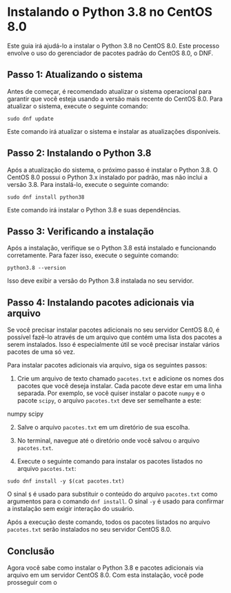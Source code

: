 # Instalando o Python 3.8 no CentOS 8.0

Este guia irá ajudá-lo a instalar o Python 3.8 no CentOS 8.0. Este processo envolve o uso do gerenciador de pacotes padrão do CentOS 8.0, o DNF.

## Passo 1: Atualizando o sistema

Antes de começar, é recomendado atualizar o sistema operacional para garantir que você esteja usando a versão mais recente do CentOS 8.0. Para atualizar o sistema, execute o seguinte comando:

`sudo dnf update`


Este comando irá atualizar o sistema e instalar as atualizações disponíveis.

## Passo 2: Instalando o Python 3.8

Após a atualização do sistema, o próximo passo é instalar o Python 3.8. O CentOS 8.0 possui o Python 3.x instalado por padrão, mas não inclui a versão 3.8. Para instalá-lo, execute o seguinte comando:

`sudo dnf install python38`


Este comando irá instalar o Python 3.8 e suas dependências.

## Passo 3: Verificando a instalação

Após a instalação, verifique se o Python 3.8 está instalado e funcionando corretamente. Para fazer isso, execute o seguinte comando:

`python3.8 --version`


Isso deve exibir a versão do Python 3.8 instalada no seu servidor.

## Passo 4: Instalando pacotes adicionais via arquivo

Se você precisar instalar pacotes adicionais no seu servidor CentOS 8.0, é possível fazê-lo através de um arquivo que contém uma lista dos pacotes a serem instalados. Isso é especialmente útil se você precisar instalar vários pacotes de uma só vez.

Para instalar pacotes adicionais via arquivo, siga os seguintes passos:

1. Crie um arquivo de texto chamado `pacotes.txt` e adicione os nomes dos pacotes que você deseja instalar. Cada pacote deve estar em uma linha separada. Por exemplo, se você quiser instalar o pacote `numpy` e o pacote `scipy`, o arquivo `pacotes.txt` deve ser semelhante a este:

numpy
scipy


2. Salve o arquivo `pacotes.txt` em um diretório de sua escolha.

3. No terminal, navegue até o diretório onde você salvou o arquivo `pacotes.txt`.

4. Execute o seguinte comando para instalar os pacotes listados no arquivo `pacotes.txt`:

`sudo dnf install -y $(cat pacotes.txt)`


O sinal `$` é usado para substituir o conteúdo do arquivo `pacotes.txt` como argumentos para o comando `dnf install`. O sinal `-y` é usado para confirmar a instalação sem exigir interação do usuário.

Após a execução deste comando, todos os pacotes listados no arquivo `pacotes.txt` serão instalados no seu servidor CentOS 8.0.

## Conclusão

Agora você sabe como instalar o Python 3.8 e pacotes adicionais via arquivo em um servidor CentOS 8.0. Com esta instalação, você pode prosseguir com o

